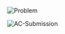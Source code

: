 ![Problem](https://github.com/user-attachments/assets/285c18fa-22b8-40b6-ba09-c769f5da85c9)

![AC-Submission](https://github.com/user-attachments/assets/a404e10f-b344-4311-8063-829790f5eef9)
